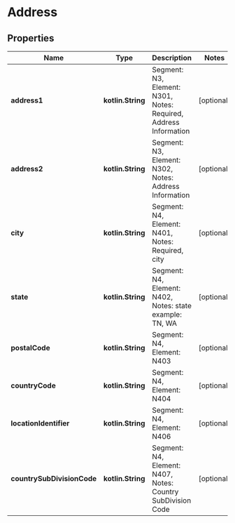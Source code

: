 
# Address

## Properties
Name | Type | Description | Notes
------------ | ------------- | ------------- | -------------
**address1** | **kotlin.String** | Segment: N3, Element: N301, Notes: Required, Address Information |  [optional]
**address2** | **kotlin.String** | Segment: N3, Element: N302, Notes: Address Information |  [optional]
**city** | **kotlin.String** | Segment: N4, Element: N401, Notes: Required, city |  [optional]
**state** | **kotlin.String** | Segment: N4, Element: N402, Notes: state example: TN, WA |  [optional]
**postalCode** | **kotlin.String** | Segment: N4, Element: N403 |  [optional]
**countryCode** | **kotlin.String** | Segment: N4, Element: N404 |  [optional]
**locationIdentifier** | **kotlin.String** | Segment: N4, Element: N406 |  [optional]
**countrySubDivisionCode** | **kotlin.String** | Segment: N4, Element: N407, Notes: Country SubDivision Code |  [optional]



